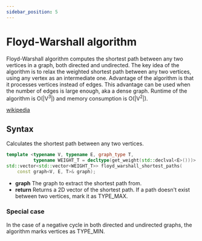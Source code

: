 ```yaml
---
sidebar_position: 5
---
```


# Floyd-Warshall algorithm
Floyd-Warshall algorithm computes the shortest path between any two vertices in a graph, both directed and undirected.
The key idea of the algorithm is to relax the weighted shortest path between any two vertices, using any vertex as an intermediate one.
Advantage of the algorithm is that it processes vertices instead of edges. This advantage can be used when the number of edges is large enough, aka a dense graph.
Runtime of the algorithm is O(|V<sup>3</sup>|) and memory consumption is O(|V<sup>2</sup>|).

[wikipedia](https://en.wikipedia.org/wiki/Floyd%E2%80%93Warshall_algorithm)

## Syntax

Calculates the shortest path between any two vertices.

```cpp
template <typename V, typename E, graph_type T,
          typename WEIGHT_T = decltype(get_weight(std::declval<E>()))>
std::vector<std::vector<WEIGHT_T>> floyd_warshall_shortest_paths(
    const graph<V, E, T>& graph);
```

- **graph** The graph to extract the shortest path from.
- **return** Returns a 2D vector of the shortest path. If a path doesn't exist between two vertices, mark it as TYPE_MAX.

### Special case
In the case of a negative cycle in both directed and undirected graphs, the algorithm marks vertices as TYPE_MIN.